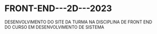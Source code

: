 # FRONT-END---2D---2023
DESENVOLVIMENTO DO SITE DA TURMA NA DISCIPLINA DE FRONT END DO CURSO EM DESENVOLVIMENTO DE SISTEMA

